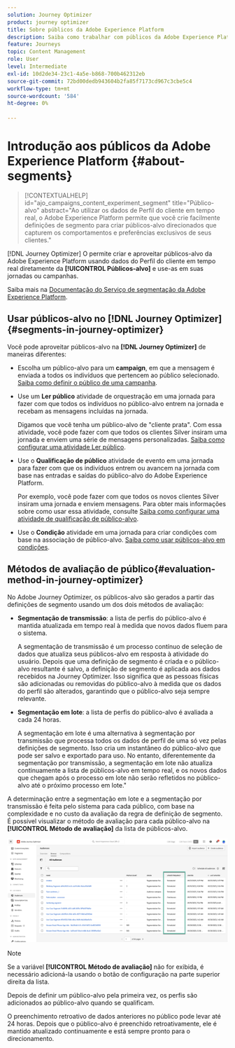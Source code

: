 ```yaml
---
solution: Journey Optimizer
product: journey optimizer
title: Sobre públicos da Adobe Experience Platform
description: Saiba como trabalhar com públicos da Adobe Experience Platform
feature: Journeys
topic: Content Management
role: User
level: Intermediate
exl-id: 10d2de34-23c1-4a5e-b868-700b462312eb
source-git-commit: 72bd00dedb943604b2fa85f7173cd967c3cbe5c4
workflow-type: tm+mt
source-wordcount: '584'
ht-degree: 0%

---
```


# Introdução aos públicos da Adobe Experience Platform {#about-segments}

>[!CONTEXTUALHELP]
>id="ajo_campaigns_content_experiment_segment"
>title="Público-alvo"
>abstract="Ao utilizar os dados de Perfil do cliente em tempo real, o Adobe Experience Platform permite que você crie facilmente definições de segmento para criar públicos-alvo direcionados que capturem os comportamentos e preferências exclusivos de seus clientes."

[!DNL Journey Optimizer] O permite criar e aproveitar públicos-alvo da Adobe Experience Platform usando dados do Perfil do cliente em tempo real diretamente da **[!UICONTROL Públicos-alvo]** e use-as em suas jornadas ou campanhas.

Saiba mais na [Documentação do Serviço de segmentação da Adobe Experience Platform](https://experienceleague.adobe.com/docs/experience-platform/segmentation/home.html).

## Usar públicos-alvo no [!DNL Journey Optimizer] {#segments-in-journey-optimizer}

Você pode aproveitar públicos-alvo na **[!DNL Journey Optimizer]** de maneiras diferentes:

* Escolha um público-alvo para um **campaign**, em que a mensagem é enviada a todos os indivíduos que pertencem ao público selecionado. [Saiba como definir o público de uma campanha](../campaigns/create-campaign.md#define-the-audience-audience).

* Use um **Ler público** atividade de orquestração em uma jornada para fazer com que todos os indivíduos no público-alvo entrem na jornada e recebam as mensagens incluídas na jornada.

  Digamos que você tenha um público-alvo de &quot;cliente prata&quot;. Com essa atividade, você pode fazer com que todos os clientes Silver insiram uma jornada e enviem uma série de mensagens personalizadas. [Saiba como configurar uma atividade Ler público](../building-journeys/read-audience.md#configuring-segment-trigger-activity).

* Use o **Qualificação de público** atividade de evento em uma jornada para fazer com que os indivíduos entrem ou avancem na jornada com base nas entradas e saídas do público-alvo do Adobe Experience Platform.

  Por exemplo, você pode fazer com que todos os novos clientes Silver insiram uma jornada e enviem mensagens. Para obter mais informações sobre como usar essa atividade, consulte [Saiba como configurar uma atividade de qualificação de público-alvo](../building-journeys/audience-qualification-events.md).

* Use o **Condição** atividade em uma jornada para criar condições com base na associação de público-alvo. [Saiba como usar públicos-alvo em condições](../building-journeys/condition-activity.md#using-a-segment).

## Métodos de avaliação de público{#evaluation-method-in-journey-optimizer}

No Adobe Journey Optimizer, os públicos-alvo são gerados a partir das definições de segmento usando um dos dois métodos de avaliação:

* **Segmentação de transmissão**: a lista de perfis do público-alvo é mantida atualizada em tempo real à medida que novos dados fluem para o sistema.

  A segmentação de transmissão é um processo contínuo de seleção de dados que atualiza seus públicos-alvo em resposta à atividade do usuário. Depois que uma definição de segmento é criada e o público-alvo resultante é salvo, a definição de segmento é aplicada aos dados recebidos na Journey Optimizer. Isso significa que as pessoas físicas são adicionadas ou removidas do público-alvo à medida que os dados do perfil são alterados, garantindo que o público-alvo seja sempre relevante.

* **Segmentação em lote**: a lista de perfis do público-alvo é avaliada a cada 24 horas.

  A segmentação em lote é uma alternativa à segmentação por transmissão que processa todos os dados de perfil de uma só vez pelas definições de segmento. Isso cria um instantâneo do público-alvo que pode ser salvo e exportado para uso. No entanto, diferentemente da segmentação por transmissão, a segmentação em lote não atualiza continuamente a lista de públicos-alvo em tempo real, e os novos dados que chegam após o processo em lote não serão refletidos no público-alvo até o próximo processo em lote.&quot;

A determinação entre a segmentação em lote e a segmentação por transmissão é feita pelo sistema para cada público, com base na complexidade e no custo da avaliação da regra de definição de segmento. É possível visualizar o método de avaliação para cada público-alvo na **[!UICONTROL Método de avaliação]** da lista de públicos-alvo.

![](assets/evaluation-method.png)

>[!NOTE]
>
>Se a variável **[!UICONTROL Método de avaliação]** não for exibida, é necessário adicioná-la usando o botão de configuração na parte superior direita da lista.

Depois de definir um público-alvo pela primeira vez, os perfis são adicionados ao público-alvo quando se qualificam.

O preenchimento retroativo de dados anteriores no público pode levar até 24 horas. Depois que o público-alvo é preenchido retroativamente, ele é mantido atualizado continuamente e está sempre pronto para o direcionamento.
